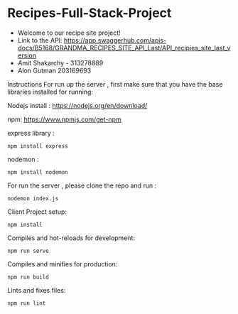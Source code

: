 # Recipes-Full-Stack-Project
* Welcome to our recipe site project!
* Link to the API:
https://app.swaggerhub.com/apis-docs/B5168/GRANDMA_RECIPES_SITE_API_Last/API_recipies_site_last_version
* Amit Shakarchy - 313278889
* Alon Gutman 203169693

Instructions
For run up the server , first make sure that you have the base libraries installed for running:

Nodejs install : https://nodejs.org/en/download/

npm: https://www.npmjs.com/get-npm

express library : 
```
npm install express
```

nodemon : 
```
npm install nodemon
```

For run the server , please clone the repo and run :
```
nodemon index.js
```
Client
Project setup:
```
npm install
```
Compiles and hot-reloads for development:
```
npm run serve
```
Compiles and minifies for production:
```
npm run build
```
Lints and fixes files:
```
npm run lint
```
